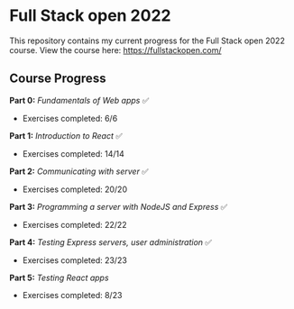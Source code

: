# Full Stack open 2022

This repository contains my current progress for the Full Stack open 2022 course. View the course here: https://fullstackopen.com/

## Course Progress

**Part 0:** *Fundamentals of Web apps* ✅
- Exercises completed: 6/6

**Part 1:** *Introduction to React* ✅
- Exercises completed: 14/14

**Part 2:** *Communicating with server* ✅
- Exercises completed: 20/20

**Part 3:** *Programming a server with NodeJS and Express* ✅
- Exercises completed: 22/22

**Part 4:** *Testing Express servers, user administration* ✅
- Exercises completed: 23/23

**Part 5:** *Testing React apps*
- Exercises completed: 8/23